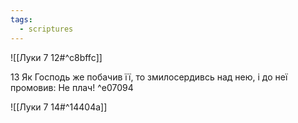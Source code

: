 ```yaml
---
tags:
  - scriptures
---
```


![[Луки 7 12#^c8bffc]]

13 Як Господь же побачив її, то змилосердивсь над нею, і до неї промовив: Не плач! ^e07094

![[Луки 7 14#^14404a]]